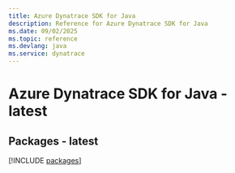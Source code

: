 ```yaml
---
title: Azure Dynatrace SDK for Java
description: Reference for Azure Dynatrace SDK for Java
ms.date: 09/02/2025
ms.topic: reference
ms.devlang: java
ms.service: dynatrace
---
```

# Azure Dynatrace SDK for Java - latest
## Packages - latest
[!INCLUDE [packages](dynatrace-index.md)]